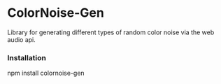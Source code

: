ColorNoise-Gen
==========

Library for generating different types of random color noise via the web audio api.

### Installation
npm install colornoise-gen
